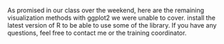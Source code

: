 As promised in our class over the weekend, here are the remaining visualization methods with ggplot2 we were unable to cover. 
install the latest version of R to be able to use some of the library. 
If you have any questions, feel free to contact me or the training coordinator.
